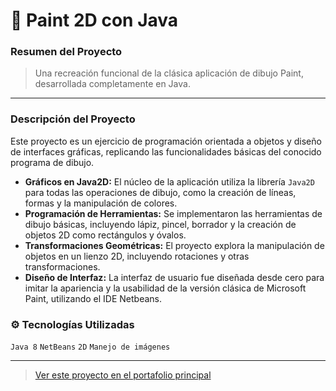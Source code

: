 # 🎨 Paint 2D con Java

### Resumen del Proyecto
> Una recreación funcional de la clásica aplicación de dibujo Paint, desarrollada completamente en Java.

---

### Descripción del Proyecto

Este proyecto es un ejercicio de programación orientada a objetos y diseño de interfaces gráficas, replicando las funcionalidades básicas del conocido programa de dibujo.

-   **Gráficos en Java2D:** El núcleo de la aplicación utiliza la librería `Java2D` para todas las operaciones de dibujo, como la creación de líneas, formas y la manipulación de colores.
-   **Programación de Herramientas:** Se implementaron las herramientas de dibujo básicas, incluyendo lápiz, pincel, borrador y la creación de objetos 2D como rectángulos y óvalos.
-   **Transformaciones Geométricas:** El proyecto explora la manipulación de objetos en un lienzo 2D, incluyendo rotaciones y otras transformaciones.
-   **Diseño de Interfaz:** La interfaz de usuario fue diseñada desde cero para imitar la apariencia y la usabilidad de la versión clásica de Microsoft Paint, utilizando el IDE Netbeans.

### ⚙️ Tecnologías Utilizadas

`Java 8` `NetBeans` `2D` `Manejo de imágenes`

---
> [Ver este proyecto en el portafolio principal](https://santiagopinedodev.com/#proyectos-personales)
